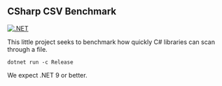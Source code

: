## CSharp CSV Benchmark

[![.NET](https://github.com/lemire/CsharpCSVBench/actions/workflows/dotnet.yml/badge.svg)](https://github.com/lemire/CsharpCSVBench/actions/workflows/dotnet.yml)

This little project seeks to benchmark how quickly C# libraries can scan through
a file.

```
dotnet run -c Release
```

We expect .NET 9 or better.

